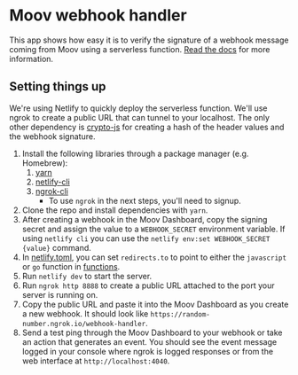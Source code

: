 # Moov webhook handler

This app shows how easy it is to verify the signature of a webhook message coming from Moov using a serverless function. [Read the docs](https://docs.moov.io/guides/developer-tools/webhooks/) for more information.

## Setting things up
We're using Netlify to quickly deploy the serverless function. We'll use ngrok to create a public URL that can tunnel to your localhost. The only other dependency is [crypto-js](https://github.com/brix/crypto-js) for creating a hash of the header values and the webhook signature.

1. Install the following libraries through a package manager (e.g. Homebrew):
    1. [yarn](https://classic.yarnpkg.com/lang/en/docs/cli/)
    1. [netlify-cli](https://docs.netlify.com/cli/get-started/)
    2. [ngrok-cli](https://ngrok.com/docs/agent/cli/)
        - To use `ngrok` in the next steps, you'll need to signup.
2. Clone the repo and install dependencies with `yarn`.
3. After creating a webhook in the Moov Dashboard, copy the signing secret and assign the value to a `WEBHOOK_SECRET` environment variable. If using `netlify cli` you can use the `netlify env:set WEBHOOK_SECRET {value}` command.
4. In [netlify.toml](netlify.toml), you can set `redirects.to` to point to either the `javascript` or `go` function in [functions](/functions).
5. Run `netlify dev` to start the server.
6. Run `ngrok http 8888` to create a public URL attached to the port your server is running on.
7. Copy the public URL and paste it into the Moov Dashboard as you create a new webhook. It should look like `https://random-number.ngrok.io/webhook-handler`.
8. Send a test ping through the Moov Dashboard to your webhook or take an action that generates an event. You should see the event message logged in your console where ngrok is logged responses or from the web interface at `http://localhost:4040`.
